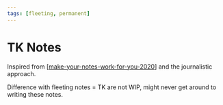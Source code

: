 ```yaml
---
tags: [fleeting, permanent]
---
```


# TK Notes

Inspired from [[make-your-notes-work-for-you-2020]] and the journalistic approach.

Difference with fleeting notes = TK are not WIP, might never get around to writing these notes.

[//begin]: # "Autogenerated link references for markdown compatibility"
[make-your-notes-work-for-you-2020]: ../1-reference/make-your-notes-work-for-you-2020 "Make Your Notes Work For You (2020)"
[//end]: # "Autogenerated link references"